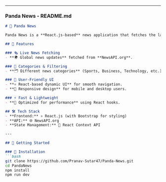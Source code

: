 
---

### **Panda News - README.md**  

```markdown
# 📰 Panda News

Panda News is a **React.js-based** news application that fetches the latest news articles using **NewsAPI.org**. 🗞️ This project was developed for a **React.js workshop conducted by GDGC**.

## 🚀 Features

### 🗞️ Live News Fetching
- **🌍 Global news updates** fetched from **NewsAPI.org**.

### 📌 Categories & Filtering
- **🗂️ Different news categories** (Sports, Business, Technology, etc.).

### 🎨 User-Friendly UI
- **⚛️ React-based dynamic UI** for smooth navigation.
- **📱 Responsive design** for mobile and desktop users.

### ⚡ Fast & Lightweight
- **🚀 Optimized for performance** using React hooks.

## 🛠️ Tech Stack
- **Frontend:** ⚛️ React.js (with Bootstrap for styling)
- **API:** 🌐 NewsAPI.org
- **State Management:** 🔄 React Context API

---

## 🏁 Getting Started

### 🔧 Installation
```bash
git clone https://github.com/Pranav-Sutar47/Panda-News.git
cd PandaNews
npm install
npm run dev
